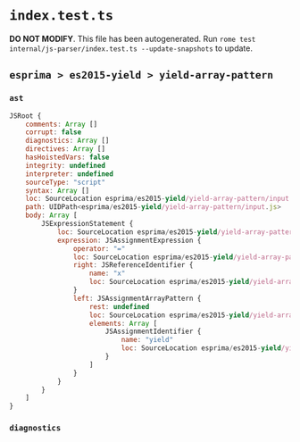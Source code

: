 # `index.test.ts`

**DO NOT MODIFY**. This file has been autogenerated. Run `rome test internal/js-parser/index.test.ts --update-snapshots` to update.

## `esprima > es2015-yield > yield-array-pattern`

### `ast`

```javascript
JSRoot {
	comments: Array []
	corrupt: false
	diagnostics: Array []
	directives: Array []
	hasHoistedVars: false
	integrity: undefined
	interpreter: undefined
	sourceType: "script"
	syntax: Array []
	loc: SourceLocation esprima/es2015-yield/yield-array-pattern/input.js 1:0-2:0
	path: UIDPath<esprima/es2015-yield/yield-array-pattern/input.js>
	body: Array [
		JSExpressionStatement {
			loc: SourceLocation esprima/es2015-yield/yield-array-pattern/input.js 1:0-1:13
			expression: JSAssignmentExpression {
				operator: "="
				loc: SourceLocation esprima/es2015-yield/yield-array-pattern/input.js 1:1-1:12
				right: JSReferenceIdentifier {
					name: "x"
					loc: SourceLocation esprima/es2015-yield/yield-array-pattern/input.js 1:11-1:12 (x)
				}
				left: JSAssignmentArrayPattern {
					rest: undefined
					loc: SourceLocation esprima/es2015-yield/yield-array-pattern/input.js 1:1-1:8
					elements: Array [
						JSAssignmentIdentifier {
							name: "yield"
							loc: SourceLocation esprima/es2015-yield/yield-array-pattern/input.js 1:2-1:7 (yield)
						}
					]
				}
			}
		}
	]
}
```

### `diagnostics`

```

```
